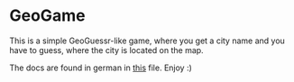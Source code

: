# GeoGame

This is a simple GeoGuessr-like game, where you get a city name and you have to guess, where the city is located on the map.

The docs are found in german in [this](./dokumentation.md) file. Enjoy :)